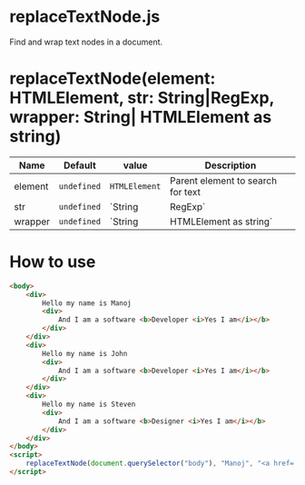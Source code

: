 replaceTextNode.js
==========

Find and wrap text nodes in a document.

replaceTextNode(element: HTMLElement, str: String|RegExp, wrapper: String| HTMLElement as string)
===============

| Name                  | Default         | value                            | Description  |
| --------------------- | --------------- | -------------------------------- | ------------- |
| element               | `undefined`     | `HTMLElement`                    | Parent element to search for text |
| str                   | `undefined`     | `String|RegExp`                  | String to search for |
| wrapper               | `undefined`     | `String|HTMLElement as string`   | String or HTMLElement as string which will be inserted in place of string |


How to use
==========

```html
<body>
    <div>
        Hello my name is Manoj
        <div>
            And I am a software <b>Developer <i>Yes I am</i></b>
        </div>
    </div>
    <div>
        Hello my name is John
        <div>
            And I am a software <b>Developer <i>Yes I am</i></b>
        </div>
    </div>
    <div>
        Hello my name is Steven
        <div>
            And I am a software <b>Designer <i>Yes I am</i></b>
        </div>
    </div>
</body>
<script>
    replaceTextNode(document.querySelector("body"), "Manoj", "<a href='manoj'>Manoj</a>")
</script>
```
